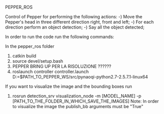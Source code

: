 PEPPER_ROS

Control of Pepper for performing the following actions:
-) Move the Pepper's head in three different direction right, front and left;
-) For each direction perform an object detection;
-) Say all the object detected;

In order to run the code run the following commands:

In the pepper_ros folder
1. catkin build
2. source devel/setup.bash
3. PEPPER BRING UP PER LA RISOLUZIONE ??????
4. roslaunch controller controller.launch D:=$PATH_TO_PEPPER_WS/src/pynaoqi-python2.7-2.5.7.1-linux64

If you want to visualize the image and the bounding boxes run
1. rosrun detection_srv visualization_node -m [MODEL_NAME] -p [PATH_TO_THE_FOLDER_IN_WHICH_SAVE_THE_IMAGES]
Note: In order to visualize the image the publish_bb arguments must be "True"
